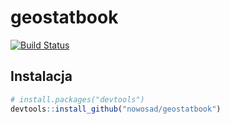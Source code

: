 # geostatbook

[![Build Status](https://travis-ci.org/Nowosad/geostatbook.png?branch=master)](https://travis-ci.org/Nowosad/geostatbook)

## Instalacja

``` r
# install.packages("devtools")
devtools::install_github("nowosad/geostatbook")
```
